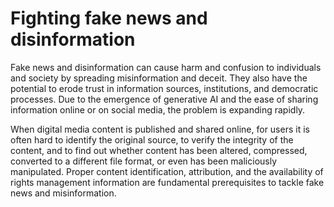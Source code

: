 # Fighting fake news and disinformation

Fake news and disinformation can cause harm and confusion to individuals and society by spreading misinformation and deceit. They also have the potential to erode trust in information sources, institutions, and democratic processes. Due to the emergence of generative AI and the ease of sharing information online or on social media, the problem is expanding rapidly.

When digital media content is published and shared online, for users it is often hard to identify the original source, to verify the integrity of the content, and to find out whether content has been altered, compressed, converted to a different file format, or even has been maliciously manipulated. Proper content identification, attribution, and the availability of rights management information are fundamental prerequisites to tackle fake news and misinformation.

